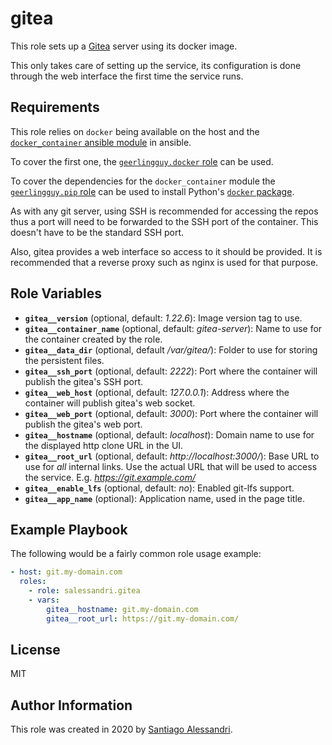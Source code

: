 # gitea

This role sets up a [Gitea](https://gitea.io/en-us/) server using its docker image.

This only takes care of setting up the service, its configuration is done through the web interface the first time the service runs.

## Requirements

This role relies on `docker` being available on the host and the [`docker_container` ansible module](https://docs.ansible.com/ansible/latest/modules/docker_container_module.html) in ansible.

To cover the first one, the [`geerlingguy.docker` role](https://galaxy.ansible.com/geerlingguy/docker) can be used.

To cover the dependencies for the `docker_container` module the [`geerlingguy.pip` role](https://galaxy.ansible.com/geerlingguy/pip) can be used to install Python's [`docker` package](https://pypi.org/project/docker/).

As with any git server, using SSH is recommended for accessing the repos thus a port will need to be forwarded to the SSH port of the container. This doesn't have to be the standard SSH port.

Also, gitea provides a web interface so access to it should be provided. It is recommended that a reverse proxy such as nginx is used for that purpose.

## Role Variables

 - **`gitea__version`** (optional, default: _1.22.6_): Image version tag to use.
 - **`gitea__container_name`** (optional, default: _gitea-server_): Name to use for the container created by the role.
 - **`gitea__data_dir`** (optional, default _/var/gitea/_): Folder to use for storing the persistent files.
 - **`gitea__ssh_port`** (optional, default: _2222_): Port where the container will publish the gitea's SSH port.
 - **`gitea__web_host`** (optional, default: _127.0.0.1_): Address where the container will publish gitea's web socket.
 - **`gitea__web_port`** (optional, default: _3000_): Port where the container will publish the gitea's web port.
 - **`gitea__hostname`** (optional, default: _localhost_): Domain name to use for the displayed http clone URL in the UI.
 - **`gitea__root_url`** (optional, default: _http://localhost:3000/_): Base URL to use for _all_ internal links. Use the actual URL that will be used to access the service. E.g. _https://git.example.com/_
 - **`gitea__enable_lfs`** (optional, default: _no_): Enabled git-lfs support.
 - **`gitea__app_name`** (optional): Application name, used in the page title.

## Example Playbook

The following would be a fairly common role usage example:

```yaml
- host: git.my-domain.com
  roles:
    - role: salessandri.gitea
    - vars:
        gitea__hostname: git.my-domain.com
        gitea__root_url: https://git.my-domain.com/
```

## License

MIT

## Author Information

This role was created in 2020 by [Santiago Alessandri](https://rambling-ideas.salessandri.name).
